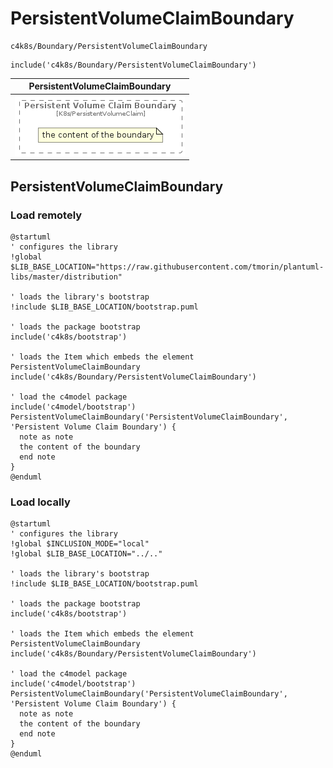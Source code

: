 # PersistentVolumeClaimBoundary


```text
c4k8s/Boundary/PersistentVolumeClaimBoundary
```

```text
include('c4k8s/Boundary/PersistentVolumeClaimBoundary')
```



| PersistentVolumeClaimBoundary |
| :---: |
| ![illustration for PersistentVolumeClaimBoundary](../../c4k8s/Boundary/PersistentVolumeClaimBoundary.Local.png) |




## PersistentVolumeClaimBoundary

### Load remotely
```plantuml
@startuml
' configures the library
!global $LIB_BASE_LOCATION="https://raw.githubusercontent.com/tmorin/plantuml-libs/master/distribution"

' loads the library's bootstrap
!include $LIB_BASE_LOCATION/bootstrap.puml

' loads the package bootstrap
include('c4k8s/bootstrap')

' loads the Item which embeds the element PersistentVolumeClaimBoundary
include('c4k8s/Boundary/PersistentVolumeClaimBoundary')

' load the c4model package
include('c4model/bootstrap')
PersistentVolumeClaimBoundary('PersistentVolumeClaimBoundary', 'Persistent Volume Claim Boundary') {
  note as note
  the content of the boundary
  end note
}
@enduml
```

### Load locally
```plantuml
@startuml
' configures the library
!global $INCLUSION_MODE="local"
!global $LIB_BASE_LOCATION="../.."

' loads the library's bootstrap
!include $LIB_BASE_LOCATION/bootstrap.puml

' loads the package bootstrap
include('c4k8s/bootstrap')

' loads the Item which embeds the element PersistentVolumeClaimBoundary
include('c4k8s/Boundary/PersistentVolumeClaimBoundary')

' load the c4model package
include('c4model/bootstrap')
PersistentVolumeClaimBoundary('PersistentVolumeClaimBoundary', 'Persistent Volume Claim Boundary') {
  note as note
  the content of the boundary
  end note
}
@enduml
```

